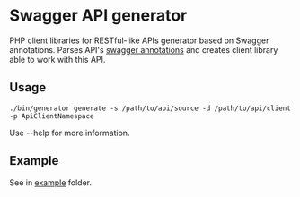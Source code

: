 # Swagger API generator
PHP client libraries for RESTful-like APIs generator based on Swagger annotations. Parses API's [swagger annotations](https://github.com/zircote/swagger-php) and creates client library able to work with this API.

## Usage
`./bin/generator generate -s /path/to/api/source -d /path/to/api/client -p ApiClientNamespace`

Use --help for more information.

## Example
See in [example](example) folder.
